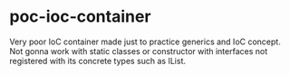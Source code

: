 # poc-ioc-container

Very poor IoC container made just to practice generics and IoC concept. Not gonna work with static classes 
or constructor with interfaces not registered with its concrete types such as IList.
